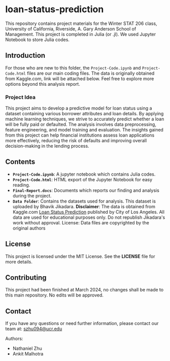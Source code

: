 # loan-status-prediction
This repository contains project materials for the Winter STAT 206 class, University of California, Riverside, A. Gary Anderson School of Management. This project is completed in Julia (or .jl). We used Jupyter Notebook to store Julia codes.

## Introduction
For those who are new to this folder, the `Project-Code.ipynb` and `Project-Code.html` files are our main coding files. The data is originally obtained from Kaggle.com, link will be attached below. Feel free to explore more options beyond this analysis report.

### Project Idea
This project aims to develop a predictive model for loan status using a dataset containing various borrower attributes and loan details. By applying machine learning techniques, we strive to accurately predict whether a loan will be fully paid or defaulted. The analysis involves data preprocessing, feature engineering, and model training and evaluation. The insights gained from this project can help financial institutions assess loan applications more effectively, reducing the risk of defaults and improving overall decision-making in the lending process.

## Contents
- **`Project-Code.ipynb`**: A jupyter notebook which contains Julia codes.
- **`Project-Code.html`**: HTML export of the Jupyter Notebook for easy reading.
- **`Final-Report.docs`**: Documents which reports our finding and analysis during the project.
- **`Data Folder`**: Contains the datasets used for analysis. This dataset is uploaded by Bhavik Jikadara. **Disclaimer**: The data is obtained from Kaggle.com [Loan Status Prediction](https://www.kaggle.com/datasets/bhavikjikadara/loan-status-prediction/code) published by City of Los Angeles. All data are used for educational purposes only. Do not republish Jikadara's work without approval. License: Data files are copyrighted by the original authors

## License
This project is licensed under the MIT License. See the **LICENSE** file for more details.

## Contributing
This project had been finished at March 2024, no changes shall be made to this main repository. No edits will be approved.

## Contact
If you have any questions or need further information, please contact our team at: szhu094@ucr.edu

Authors:
- Nathaniel Zhu
- Ankit Malhotra
